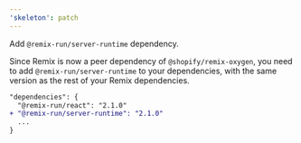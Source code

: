 ```yaml
---
'skeleton': patch
---
```


Add `@remix-run/server-runtime` dependency.

Since Remix is now a peer dependency of `@shopify/remix-oxygen`, you need to add `@remix-run/server-runtime` to your dependencies, with the same version as the rest of your Remix dependencies.

```diff
"dependencies": {
  "@remix-run/react": "2.1.0"
+ "@remix-run/server-runtime": "2.1.0"
  ...
}
```
